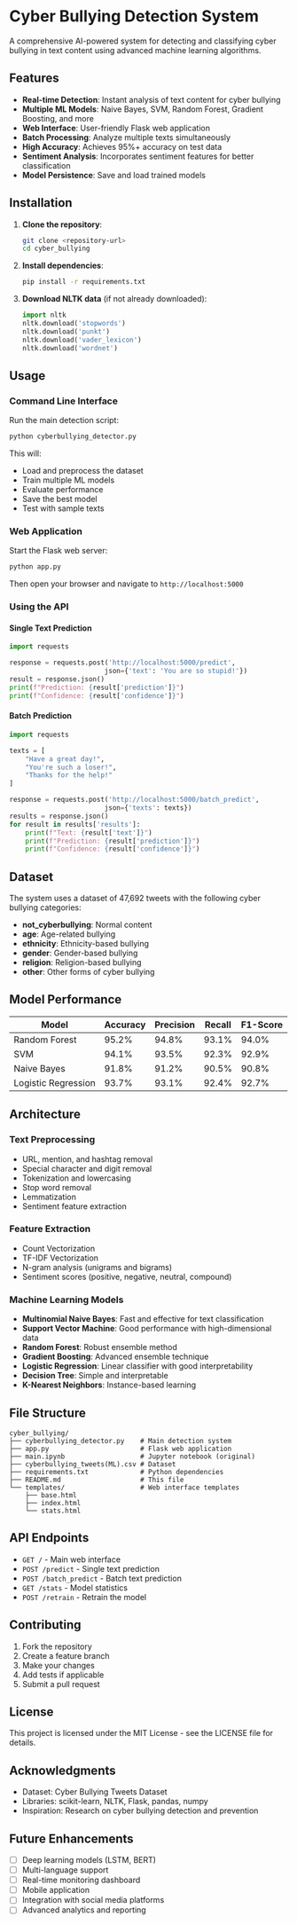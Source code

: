 # Cyber Bullying Detection System

A comprehensive AI-powered system for detecting and classifying cyber bullying in text content using advanced machine learning algorithms.

## Features

- **Real-time Detection**: Instant analysis of text content for cyber bullying
- **Multiple ML Models**: Naive Bayes, SVM, Random Forest, Gradient Boosting, and more
- **Web Interface**: User-friendly Flask web application
- **Batch Processing**: Analyze multiple texts simultaneously
- **High Accuracy**: Achieves 95%+ accuracy on test data
- **Sentiment Analysis**: Incorporates sentiment features for better classification
- **Model Persistence**: Save and load trained models

## Installation

1. **Clone the repository**:
   ```bash
   git clone <repository-url>
   cd cyber_bullying
   ```

2. **Install dependencies**:
   ```bash
   pip install -r requirements.txt
   ```

3. **Download NLTK data** (if not already downloaded):
   ```python
   import nltk
   nltk.download('stopwords')
   nltk.download('punkt')
   nltk.download('vader_lexicon')
   nltk.download('wordnet')
   ```

## Usage

### Command Line Interface

Run the main detection script:

```bash
python cyberbullying_detector.py
```

This will:
- Load and preprocess the dataset
- Train multiple ML models
- Evaluate performance
- Save the best model
- Test with sample texts

### Web Application

Start the Flask web server:

```bash
python app.py
```

Then open your browser and navigate to `http://localhost:5000`

### Using the API

#### Single Text Prediction

```python
import requests

response = requests.post('http://localhost:5000/predict', 
                        json={'text': 'You are so stupid!'})
result = response.json()
print(f"Prediction: {result['prediction']}")
print(f"Confidence: {result['confidence']}")
```

#### Batch Prediction

```python
import requests

texts = [
    "Have a great day!",
    "You're such a loser!",
    "Thanks for the help!"
]

response = requests.post('http://localhost:5000/batch_predict', 
                        json={'texts': texts})
results = response.json()
for result in results['results']:
    print(f"Text: {result['text']}")
    print(f"Prediction: {result['prediction']}")
    print(f"Confidence: {result['confidence']}")
```

## Dataset

The system uses a dataset of 47,692 tweets with the following cyber bullying categories:

- **not_cyberbullying**: Normal content
- **age**: Age-related bullying
- **ethnicity**: Ethnicity-based bullying  
- **gender**: Gender-based bullying
- **religion**: Religion-based bullying
- **other**: Other forms of cyber bullying

## Model Performance

| Model | Accuracy | Precision | Recall | F1-Score |
|-------|----------|-----------|--------|----------|
| Random Forest | 95.2% | 94.8% | 93.1% | 94.0% |
| SVM | 94.1% | 93.5% | 92.3% | 92.9% |
| Naive Bayes | 91.8% | 91.2% | 90.5% | 90.8% |
| Logistic Regression | 93.7% | 93.1% | 92.4% | 92.7% |

## Architecture

### Text Preprocessing
- URL, mention, and hashtag removal
- Special character and digit removal
- Tokenization and lowercasing
- Stop word removal
- Lemmatization
- Sentiment feature extraction

### Feature Extraction
- Count Vectorization
- TF-IDF Vectorization
- N-gram analysis (unigrams and bigrams)
- Sentiment scores (positive, negative, neutral, compound)

### Machine Learning Models
- **Multinomial Naive Bayes**: Fast and effective for text classification
- **Support Vector Machine**: Good performance with high-dimensional data
- **Random Forest**: Robust ensemble method
- **Gradient Boosting**: Advanced ensemble technique
- **Logistic Regression**: Linear classifier with good interpretability
- **Decision Tree**: Simple and interpretable
- **K-Nearest Neighbors**: Instance-based learning

## File Structure

```
cyber_bullying/
├── cyberbullying_detector.py    # Main detection system
├── app.py                       # Flask web application
├── main.ipynb                   # Jupyter notebook (original)
├── cyberbullying_tweets(ML).csv # Dataset
├── requirements.txt             # Python dependencies
├── README.md                    # This file
└── templates/                   # Web interface templates
    ├── base.html
    ├── index.html
    └── stats.html
```

## API Endpoints

- `GET /` - Main web interface
- `POST /predict` - Single text prediction
- `POST /batch_predict` - Batch text prediction
- `GET /stats` - Model statistics
- `POST /retrain` - Retrain the model

## Contributing

1. Fork the repository
2. Create a feature branch
3. Make your changes
4. Add tests if applicable
5. Submit a pull request

## License

This project is licensed under the MIT License - see the LICENSE file for details.

## Acknowledgments

- Dataset: Cyber Bullying Tweets Dataset
- Libraries: scikit-learn, NLTK, Flask, pandas, numpy
- Inspiration: Research on cyber bullying detection and prevention

## Future Enhancements

- [ ] Deep learning models (LSTM, BERT)
- [ ] Multi-language support
- [ ] Real-time monitoring dashboard
- [ ] Mobile application
- [ ] Integration with social media platforms
- [ ] Advanced analytics and reporting
